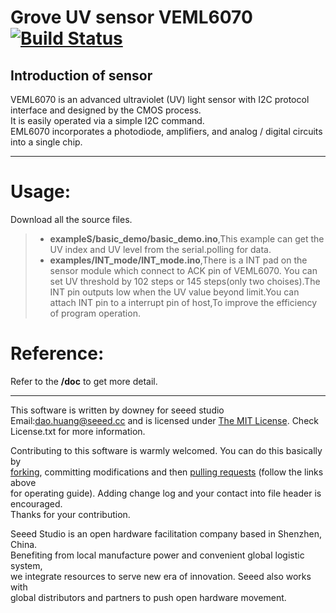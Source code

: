 Grove UV sensor VEML6070  [![Build Status](https://travis-ci.com/Seeed-Studio/Seeed_VEML6070.svg?branch=master)](https://travis-ci.com/Seeed-Studio/Seeed_VEML6070)
==============

Introduction of sensor
----------------------------  
VEML6070 is an advanced ultraviolet (UV) light sensor with I2C protocol interface and designed by the CMOS process.  
It is easily operated via a simple I2C command.  
EML6070 incorporates a photodiode, amplifiers, and analog / digital circuits into a single chip. 


***
Usage:
==========
Download all the source files.
>* **exampleS/basic_demo/basic_demo.ino**,This example can get the UV index and UV level from the serial.polling for data.
>* **examples/INT_mode/INT_mode.ino**,There is a INT pad on the sensor module which connect to ACK pin of VEML6070. You can set UV threshold by 102 steps or 145 steps(only two choises).The INT pin outputs low when the UV value beyond limit.You can attach INT pin to a interrupt pin of host,To improve the efficiency of program operation.


Reference:
===============
Refer to the **/doc** to get more detail.


***
This software is written by downey  for seeed studio<br>
Email:dao.huang@seeed.cc
and is licensed under [The MIT License](http://opensource.org/licenses/mit-license.php). Check License.txt for more information.<br>

Contributing to this software is warmly welcomed. You can do this basically by<br>
[forking](https://help.github.com/articles/fork-a-repo), committing modifications and then [pulling requests](https://help.github.com/articles/using-pull-requests) (follow the links above<br>
for operating guide). Adding change log and your contact into file header is encouraged.<br>
Thanks for your contribution.

Seeed Studio is an open hardware facilitation company based in Shenzhen, China. <br>
Benefiting from local manufacture power and convenient global logistic system, <br>
we integrate resources to serve new era of innovation. Seeed also works with <br>
global distributors and partners to push open hardware movement.<br>

